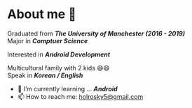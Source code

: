 # About me 👋

Graduated from ***The University of Manchester (2016 - 2019)***   
Major in ***Comptuer Science***      

Interested in ***Android Development***      

Multicultural family with 2 kids 😄😄   
Speak in ***Korean / English***

- 🌱 I’m currently learning ... ***Android***
- 📫 How to reach me: holrosky5@gmail.com

<!--
**holrosky/holrosky** is a ✨ _special_ ✨ repository because its `README.md` (this file) appears on your GitHub profile.

Here are some ideas to get you started:

- 🔭 I’m currently working on ...
- 🌱 I’m currently learning ...
- 👯 I’m looking to collaborate on ...
- 🤔 I’m looking for help with ...
- 💬 Ask me about ...
- 📫 How to reach me: ...
- 😄 Pronouns: ...
- ⚡ Fun fact: ...
-->
